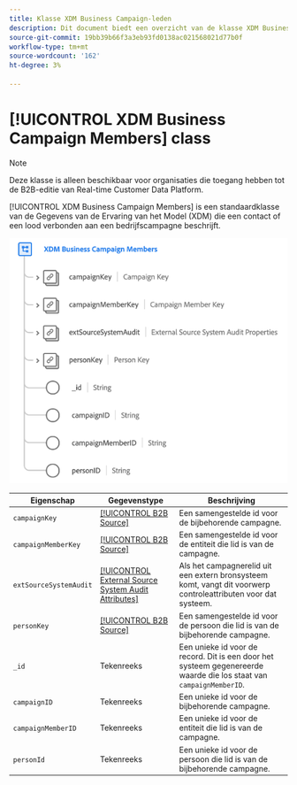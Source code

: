 ```yaml
---
title: Klasse XDM Business Campaign-leden
description: Dit document biedt een overzicht van de klasse XDM Business Campaign members in Experience Data Model (XDM).
source-git-commit: 19bb39b66f3a3eb93fd0138ac021568021d77b0f
workflow-type: tm+mt
source-wordcount: '162'
ht-degree: 3%

---
```


# [!UICONTROL XDM Business Campaign Members] class

>[!NOTE]
>
>Deze klasse is alleen beschikbaar voor organisaties die toegang hebben tot de B2B-editie van Real-time Customer Data Platform.

[!UICONTROL XDM Business Campaign Members] is een standaardklasse van de Gegevens van de Ervaring van het Model (XDM) die een contact of een lood verbonden aan een bedrijfscampagne beschrijft.

![](../../images/classes/b2b/business-campaign-members.png)

| Eigenschap | Gegevenstype | Beschrijving |
| --- | --- | --- |
| `campaignKey` | [[!UICONTROL B2B Source]](../../data-types/b2b-source.md) | Een samengestelde id voor de bijbehorende campagne. |
| `campaignMemberKey` | [[!UICONTROL B2B Source]](../../data-types/b2b-source.md) | Een samengestelde id voor de entiteit die lid is van de campagne. |
| `extSourceSystemAudit` | [[!UICONTROL External Source System Audit Attributes]](../../data-types/external-source-system-audit-attributes.md) | Als het campagnerelid uit een extern bronsysteem komt, vangt dit voorwerp controleattributen voor dat systeem. |
| `personKey` | [[!UICONTROL B2B Source]](../../data-types/b2b-source.md) | Een samengestelde id voor de persoon die lid is van de bijbehorende campagne. |
| `_id` | Tekenreeks | Een unieke id voor de record. Dit is een door het systeem gegenereerde waarde die los staat van `campaignMemberID`. |
| `campaignID` | Tekenreeks | Een unieke id voor de bijbehorende campagne. |
| `campaignMemberID` | Tekenreeks | Een unieke id voor de entiteit die lid is van de campagne. |
| `personId` | Tekenreeks | Een unieke id voor de persoon die lid is van de bijbehorende campagne. |
